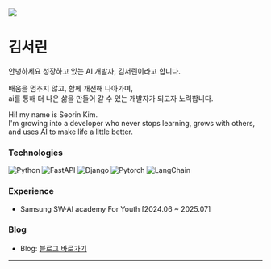 <img src="https://capsule-render.vercel.app/api?type=blur&height=300&color=auto&text=AI%20developer&section=header&reversal=false&textBg=false">

# 김서린
안녕하세요 성장하고 있는 AI 개발자, 김서린이라고 합니다.

배움을 멈추지 않고, 함께 개선해 나아가며,  
ai를 통해 더 나은 삶을 만들어 갈 수 있는 개발자가 되고자 노력합니다.

Hi! my name is Seorin Kim.
<br>
I'm growing into a developer who never stops learning, grows with others, and uses AI to make life a little better.

### Technologies
![Python](https://img.shields.io/badge/python-3670A0?style=for-the-badge&logo=python&logoColor=ffdd54)
![FastAPI](https://img.shields.io/badge/FastAPI-005571?style=for-the-badge&logo=fastapi)
![Django](https://img.shields.io/badge/django-%23092E20.svg?style=for-the-badge&logo=django&logoColor=white)
![Pytorch](https://img.shields.io/badge/PyTorch-EE4C2C?style=for-the-badge&logo=pytorch&logoColor=white)
![LangChain](https://img.shields.io/badge/LangChain-00B761?style=for-the-badge&logo=langchain&logoColor=white)

### Experience
- Samsung SW·AI academy For Youth [2024.06 ~ 2025.07]

### Blog
- Blog: [블로그 바로가기](https://velog.io/@seorink/posts)

---

